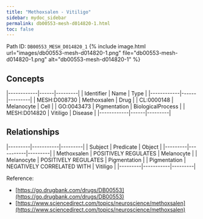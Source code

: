 ```yaml
---
title: "Methoxsalen - Vitiligo"
sidebar: mydoc_sidebar
permalink: db00553-mesh-d014820-1.html
toc: false 
---
```



Path ID: `DB00553_MESH_D014820_1`
{% include image.html url="images/db00553-mesh-d014820-1.png" file="db00553-mesh-d014820-1.png" alt="db00553-mesh-d014820-1" %}

## Concepts

|------------|------|---------|
| Identifier | Name | Type    |
|------------|------|---------|
| MESH:D008730 | Methoxsalen | Drug |
| CL:0000148 | Melanocyte | Cell |
| GO:0043473 | Pigmentation | BiologicalProcess |
| MESH:D014820 | Vitiligo | Disease |
|------------|------|---------|

## Relationships

|---------|-----------|---------|
| Subject | Predicate | Object  |
|---------|-----------|---------|
| Methoxsalen | POSITIVELY REGULATES | Melanocyte |
| Melanocyte | POSITIVELY REGULATES | Pigmentation |
| Pigmentation | NEGATIVELY CORRELATED WITH | Vitiligo |
|---------|-----------|---------|

Reference: 
  - [https://go.drugbank.com/drugs/DB00553](https://go.drugbank.com/drugs/DB00553)
  - [https://www.sciencedirect.com/topics/neuroscience/methoxsalen](https://www.sciencedirect.com/topics/neuroscience/methoxsalen)
